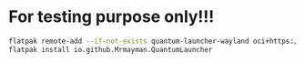 # For testing purpose only!!!
```bash
flatpak remote-add --if-not-exists quantum-launcher-wayland oci+https://apicalshark.github.io/ql-flatpak-remote/
flatpak install io.github.Mrmayman.QuantumLauncher
```